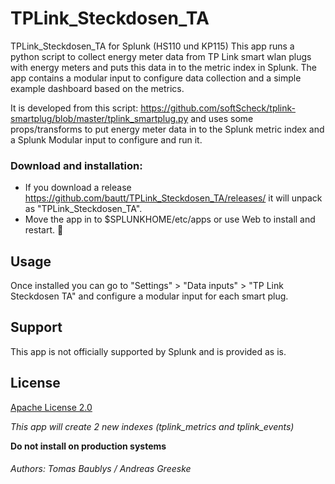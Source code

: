 # TPLink_Steckdosen_TA
TPLink_Steckdosen_TA for Splunk (HS110 und KP115)
This app runs a python script to collect energy meter data from TP Link smart wlan plugs with energy meters and puts this data in to the metric index in Splunk. The app contains a modular input to configure data collection and a simple example dashboard based on the metrics. <p>
It is developed from this script: https://github.com/softScheck/tplink-smartplug/blob/master/tplink_smartplug.py and uses some props/transforms to put energy meter data in to the Splunk metric index and a Splunk Modular input to configure and run it. 


### Download and installation:
* If you download a release https://github.com/bautt/TPLink_Steckdosen_TA/releases/ it will unpack as "TPLink_Steckdosen_TA".  
* Move the app in to $SPLUNKHOME/etc/apps or use Web to install and restart. :rocket:


## Usage
Once installed you can go to  "Settings" > "Data inputs" > "TP Link Steckdosen TA" and configure a modular input for each smart plug.
 
## Support

This app is not officially supported by Splunk and is provided as is.

## License

[Apache License 2.0](LICENSE.md)

*This app will create 2 new indexes (tplink_metrics and tplink_events)*

**Do not install on production systems**


###### Authors: Tomas Baublys /  Andreas Greeske
